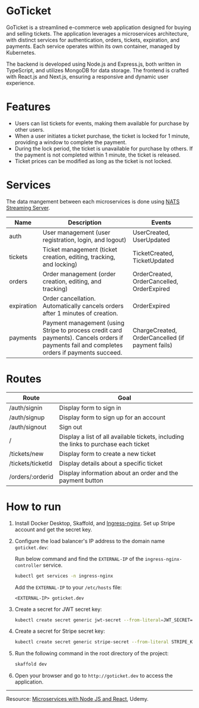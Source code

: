 # GoTicket

GoTicket is a streamlined e-commerce web application designed for buying and selling tickets. The application leverages a microservices architecture, with distinct services for authentication, orders, tickets, expiration, and payments. Each service operates within its own container, managed by Kubernetes.

The backend is developed using Node.js and Express.js, both written in TypeScript, and utilizes MongoDB for data storage. The frontend is crafted with React.js and Next.js, ensuring a responsive and dynamic user experience.

# Features

- Users can list tickets for events, making them available for purchase by other users.
- When a user initiates a ticket purchase, the ticket is locked for 1 minute, providing a window to complete the payment.
- During the lock period, the ticket is unavailable for purchase by others. If the payment is not completed within 1 minute, the ticket is released.
- Ticket prices can be modified as long as the ticket is not locked.

# Services

The data mangement between each microservices is done using [NATS Streaming Server](https://www.npmjs.com/package/node-nats-streaming).

| Name       | Description                                                                                                                                  | Events                                           |
| ---------- | -------------------------------------------------------------------------------------------------------------------------------------------- | ------------------------------------------------ |
| auth       | User management (user registration, login, and logout)                                                                                       | UserCreated, UserUpdated                         |
| tickets    | Ticket management (ticket creation, editing, tracking, and locking)                                                                          | TicketCreated, TicketUpdated                     |
| orders     | Order management (order creation, editing, and tracking)                                                                                     | OrderCreated, OrderCancelled, OrderExpired       |
| expiration | Order cancellation. Automatically cancels orders after 1 minutes of creation.                                                                | OrderExpired                                     |
| payments   | Payment management (using Stripe to process credit card payments). Cancels orders if payments fail and completes orders if payments succeed. | ChargeCreated, OrderCancelled (if payment fails) |

# Routes

| Route             | Goal                                                                                 |
| ----------------- | ------------------------------------------------------------------------------------ |
| /auth/signin      | Display form to sign in                                                              |
| /auth/signup      | Display form to sign up for an account                                               |
| /auth/signout     | Sign out                                                                             |
| /                 | Display a list of all available tickets, including the links to purchase each ticket |
| /tickets/new      | Display form to create a new ticket                                                  |
| /tickets/ticketld | Display details about a specific ticket                                              |
| /orders/:orderid  | Display information about an order and the payment button                            |

# How to run

1. Install Docker Desktop, Skaffold, and [Ingress-nginx](https://kubernetes.github.io/ingress-nginx/deploy/). Set up Stripe account and get the secret key.
2. Configure the load balancer's IP address to the domain name `goticket.dev`:

   Run below command and find the `EXTERNAL-IP` of the `ingress-nginx-controller` service.

   ```bash
   kubectl get services -n ingress-nginx
   ```

   Add the `EXTERNAL-IP` to your `/etc/hosts` file:

   ```plaintext
   <EXTERNAL-IP> goticket.dev
   ```

3. Create a secret for JWT secret key:
   ```bash
   kubectl create secret generic jwt-secret --from-literal=JWT_SECRET=your_secret_key
   ```
4. Create a secret for Stripe secret key:
   ```bash
   kubectl create secret generic stripe-secret --from-literal STRIPE_KEY=your_stripe_secret_key
   ```
5. Run the following command in the root directory of the project:
   ```bash
   skaffold dev
   ```
6. Open your browser and go to `http://goticket.dev` to access the application.

---

Resource: [Microservices with Node JS and React](https://www.udemy.com/course/microservices-with-node-js-and-react/), Udemy.

